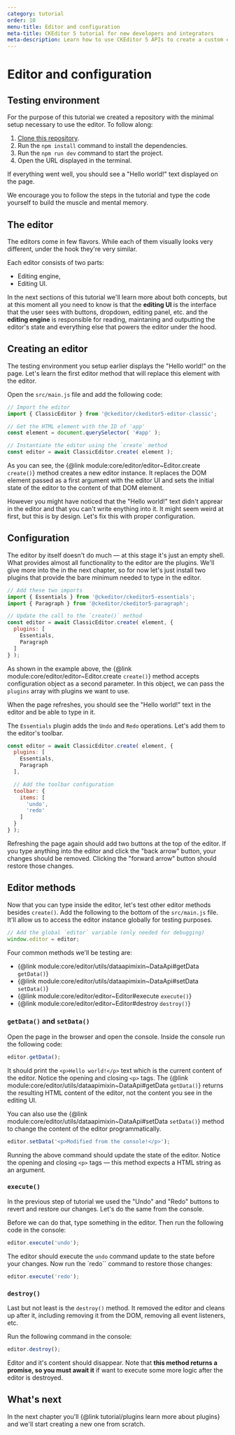 ```yaml
---
category: tutorial
order: 10
menu-title: Editor and configuration
meta-title: CKEditor 5 tutorial for new developers and integrators
meta-description: Learn how to use CKEditor 5 APIs to create a custom editor plugin.
---
```


# Editor and configuration

## Testing environment

For the purpose of this tutorial we created a repository with the minimal setup necessary to use the editor. To follow along:

1. [Clone this repository](https://github.com/ckeditor/tutorial-setup).
2. Run the `npm install` command to install the dependencies.
3. Run the `npm run dev` command to start the project.
4. Open the URL displayed in the terminal.

If everything went well, you should see a "Hello world!" text displayed on the page.

We encourage you to follow the steps in the tutorial and type the code yourself to build the muscle and mental memory.

## The editor

The editors come in few flavors. While each of them visually looks very different, under the hook they're very similar.

Each editor consists of two parts:

* Editing engine,
* Editing UI.

In the next sections of this tutorial we'll learn more about both concepts, but at this moment all you need to know is that the **editing UI** is the interface that the user sees with buttons, dropdown, editing panel, etc. and the **editing engine** is responsible for reading, maintaning and outputting the editor's state and everything else that powers the editor under the hood.

## Creating an editor

The testing environment you setup earlier displays the "Hello world!" on the page. Let's learn the first editor method that will replace this element with the editor.

Open the `src/main.js` file and add the following code:

```js
// Import the editor
import { ClassicEditor } from '@ckeditor/ckeditor5-editor-classic';

// Get the HTML element with the ID of 'app'
const element = document.querySelector( '#app' );

// Instantiate the editor using the `create` method
const editor = await ClassicEditor.create( element );
```

As you can see, the {@link module:core/editor/editor~Editor.create `create()`} method creates a new editor instance. It replaces the DOM element passed as a first argument with the editor UI and sets the initial state of the editor to the content of that DOM element.

However you might have noticed that the "Hello world!" text didn't apprear in the editor and that you can't write enything into it. It might seem weird at first, but this is by design. Let's fix this with proper configuration.

## Configuration

The editor by itself doesn't do much — at this stage it's just an empty shell. What provides almost all functionality to the editor are the plugins. We'll give more into the in the next chapter, so for now let's just install two plugins that provide the bare minimum needed to type in the editor.

```js
// Add these two imports
import { Essentials } from '@ckeditor/ckeditor5-essentials';
import { Paragraph } from '@ckeditor/ckeditor5-paragraph';

// Update the call to the `create()` method
const editor = await ClassicEditor.create( element, {
  plugins: [
    Essentials,
    Paragraph
  ]
} );
```

As shown in the example above, the {@link module:core/editor/editor~Editor.create `create()`} method accepts configuration object as a second parameter. In this object, we can pass the `plugins` array with plugins we want to use.

When the page refreshes, you should see the "Hello world!" text in the editor and be able to type in it.

The `Essentials` plugin adds the `Undo` and `Redo` operations. Let's add them to the editor's toolbar.

```js
const editor = await ClassicEditor.create( element, {
  plugins: [
    Essentials,
    Paragraph
  ],

  // Add the toolbar configuration
  toolbar: {
    items: [
      'undo',
      'redo'
    ]
  }
} );
```

Refreshing the page again should add two buttons at the top of the editor. If you type anything into the editor and click the "back arrow" button, your changes should be removed. Clicking the "forward arrow" button should restore those changes.

## Editor methods

Now that you can type inside the editor, let's test other editor methods besides `create()`. Add the following to the bottom of the `src/main.js` file. It'll allow us to access the editor instance globally for testing purposes.

```js
// Add the global `editor` variable (only needed for debugging)
window.editor = editor;
```

Four common methods we'll be testing are:

* {@link module:core/editor/utils/dataapimixin~DataApi#getData `getData()`}
* {@link module:core/editor/utils/dataapimixin~DataApi#setData `setData()`}
* {@link module:core/editor/editor~Editor#execute `execute()`}
* {@link module:core/editor/editor~Editor#destroy `destroy()`}

### `getData()` and `setData()`

Open the page in the browser and open the console. Inside the console run the following code:

```js
editor.getData();
```

It should print the `<p>Hello world!</p>` text which is the current content of the editor. Notice the opening and closing `<p>` tags. The {@link module:core/editor/utils/dataapimixin~DataApi#getData `getData()`} returns the resulting HTML content of the editor, not the content you see in the editing UI.

You can also use the {@link module:core/editor/utils/dataapimixin~DataApi#setData `setData()`} method to change the content of the editor programmatically.

```js
editor.setData('<p>Modified from the console!</p>');
```

Running the above command should update the state of the editor. Notice the opening and closing `<p>` tags — this method expects a HTML string as an argument.

### `execute()`

In the previous step of tutorial we used the "Undo" and "Redo" buttons to revert and restore our changes. Let's do the same from the console.

Before we can do that, type something in the editor. Then run the following code in the console:

```js
editor.execute('undo');
```

The editor should execute the `undo` command update to the state before your changes. Now run the `redo`` command to restore those changes:

```js
editor.execute('redo');
```

### `destroy()`

Last but not least is the `destroy()` method. It removed the editor and cleans up after it, including removing it from the DOM, removing all event listeners, etc.

Run the following command in the console:

```js
editor.destroy();
```

Editor and it's content should disappear. Note that **this method returns a promise, so you must await it** if want to execute some more logic after the editor is destroyed.

## What's next

In the next chapter you'll {@link tutorial/plugins learn more about plugins} and we'll start creating a new one from scratch.
